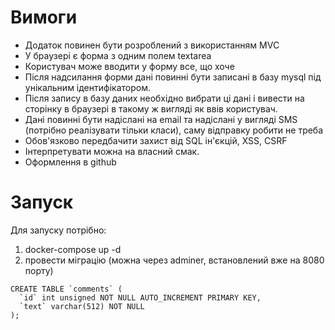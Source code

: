 # Вимоги
- Додаток повинен бути розроблений з використанням MVC
- У браузері є форма з одним полем textarea
- Користувач може вводити у форму все, що хоче
- Після надсилання форми дані повинні бути записані в базу mysql під унікальним ідентифікатором.
- Після запису в базу даних необхідно вибрати ці дані і вивести на сторінку в браузері в такому ж вигляді як ввів користувач.
- Дані повинні бути надіслані на email та надіслані у вигляді SMS (потрібно реалізувати тільки класи), саму відправку робити не треба
- Обов'язково передбачити захист від SQL ін'єкцій, XSS, CSRF
- Інтерпретувати можна на власний смак.
- Оформлення в github

# Запуск
Для запуску потрібно:
1. docker-compose up -d
2. провести міграцію (можна через adminer, встановлений вже на 8080 порту)
```
CREATE TABLE `comments` (
  `id` int unsigned NOT NULL AUTO_INCREMENT PRIMARY KEY,
  `text` varchar(512) NOT NULL
);
```